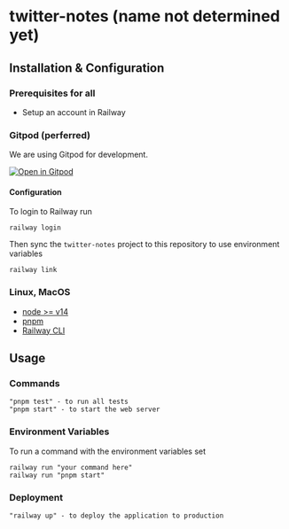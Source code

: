 # twitter-notes (name not determined yet)

## Installation & Configuration

### Prerequisites for all

- Setup an account in Railway

### Gitpod (perferred)

We are using Gitpod for development.

[![Open in Gitpod](https://gitpod.io/button/open-in-gitpod.svg)](https://gitpod.io/#https://github.com/fawaz-alesayi/twitter-notes)

#### Configuration

To login to Railway run

```
railway login
```

Then sync the `twitter-notes` project to this repository to use environment variables

```
railway link
```

### Linux, MacOS

- [node >= v14](https://nodejs.org/en/download/)
- [pnpm](https://pnpm.io/installation)
- [Railway CLI](https://docs.railway.app/cli/installation)

## Usage

### Commands

```
"pnpm test" - to run all tests
"pnpm start" - to start the web server
```

### Environment Variables

To run a command with the environment variables set

```
railway run "your command here"
railway run "pnpm start"
```

### Deployment

```
"railway up" - to deploy the application to production
```
